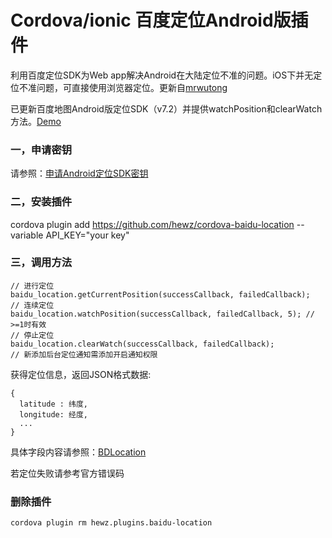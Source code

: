 # Cordova/ionic 百度定位Android版插件


利用百度定位SDK为Web app解决Android在大陆定位不准的问题。iOS下并无定位不准问题，可直接使用浏览器定位。更新自[mrwutong](https://github.com/mrwutong/cordova-qdc-baidu-location)

已更新百度地图Android版定位SDK（v7.2）并提供watchPosition和clearWatch方法。[Demo](https://github.com/hewz/BDLocationDemo)


### 一，申请密钥
请参照：[申请Android定位SDK密钥](http://developer.baidu.com/map/index.php?title=android-locsdk/guide/key)

### 二，安装插件
cordova plugin add https://github.com/hewz/cordova-baidu-location --variable API_KEY="your key"

### 三，调用方法
```
// 进行定位
baidu_location.getCurrentPosition(successCallback, failedCallback);
// 连续定位
baidu_location.watchPosition(successCallback, failedCallback, 5); // >=1时有效
// 停止定位
baidu_location.clearWatch(successCallback, failedCallback);
// 新添加后台定位通知需添加开启通知权限
```
获得定位信息，返回JSON格式数据:
```
{
  latitude : 纬度,
  longitude: 经度,
  ...
}
```
具体字段内容请参照：[BDLocation](http://developer.baidu.com/map/loc_refer/index.html)

若定位失败请参考官方错误码

### 删除插件
```
cordova plugin rm hewz.plugins.baidu-location
```
